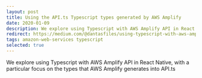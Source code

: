 ```yaml
---
layout: post
title: Using the API.ts Typescript types generated by AWS Amplify
date: 2020-01-09
description: We explore using Typescript with AWS Amplify API in React Native, with a particular focus on the types that AWS Amplify generates into API.ts
redirect: https://medium.com/@dantasfiles/using-typescript-with-aws-amplify-api-3788d722869
tags: amazon-web-services typescript
selected: true
---
```


We explore using Typescript with AWS Amplify API in React Native, with a particular focus on the types that AWS Amplify generates into API.ts

